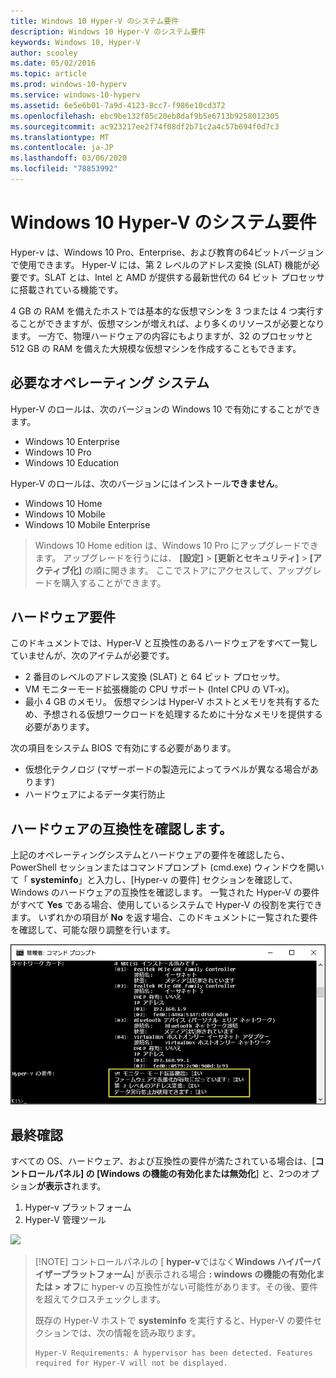 ```yaml
---
title: Windows 10 Hyper-V のシステム要件
description: Windows 10 Hyper-V のシステム要件
keywords: Windows 10, Hyper-V
author: scooley
ms.date: 05/02/2016
ms.topic: article
ms.prod: windows-10-hyperv
ms.service: windows-10-hyperv
ms.assetid: 6e5e6b01-7a9d-4123-8cc7-f986e10cd372
ms.openlocfilehash: ebc9be132f05c20eb8daf9b5e6713b9258012305
ms.sourcegitcommit: ac923217ee2f74f08df2b71c2a4c57b694f0d7c3
ms.translationtype: MT
ms.contentlocale: ja-JP
ms.lasthandoff: 03/06/2020
ms.locfileid: "78853992"
---
```

# <a name="windows-10-hyper-v-system-requirements"></a>Windows 10 Hyper-V のシステム要件

Hyper-v は、Windows 10 Pro、Enterprise、および教育の64ビットバージョンで使用できます。 Hyper-V には、第 2 レベルのアドレス変換 (SLAT) 機能が必要です。SLAT とは、Intel と AMD が提供する最新世代の 64 ビット プロセッサに搭載されている機能です。

4 GB の RAM を備えたホストでは基本的な仮想マシンを 3 つまたは 4 つ実行することができますが、仮想マシンが増えれば、より多くのリソースが必要となります。 一方で、物理ハードウェアの内容にもよりますが、32 のプロセッサと 512 GB の RAM を備えた大規模な仮想マシンを作成することもできます。

## <a name="operating-system-requirements"></a>必要なオペレーティング システム

Hyper-V のロールは、次のバージョンの Windows 10 で有効にすることができます。

- Windows 10 Enterprise
- Windows 10 Pro
- Windows 10 Education

Hyper-V のロールは、次のバージョンにはインストール**できません**。

- Windows 10 Home
- Windows 10 Mobile
- Windows 10 Mobile Enterprise

>Windows 10 Home edition は、Windows 10 Pro にアップグレードできます。 アップグレードを行うには、 **[設定]**  >  **[更新とセキュリティ]**  >  **[アクティブ化]** の順に開きます。 ここでストアにアクセスして、アップグレードを購入することができます。

## <a name="hardware-requirements"></a>ハードウェア要件

このドキュメントでは、Hyper-V と互換性のあるハードウェアをすべて一覧していませんが、次のアイテムが必要です。

- 2 番目のレベルのアドレス変換 (SLAT) と 64 ビット プロセッサ。
- VM モニターモード拡張機能の CPU サポート (Intel CPU の VT-x)。
- 最小 4 GB のメモリ。 仮想マシンは Hyper-V ホストとメモリを共有するため、予想される仮想ワークロードを処理するために十分なメモリを提供する必要があります。

次の項目をシステム BIOS で有効にする必要があります。
- 仮想化テクノロジ (マザーボードの製造元によってラベルが異なる場合があります)
- ハードウェアによるデータ実行防止

## <a name="verify-hardware-compatibility"></a>ハードウェアの互換性を確認します。

上記のオペレーティングシステムとハードウェアの要件を確認したら、PowerShell セッションまたはコマンドプロンプト (cmd.exe) ウィンドウを開いて「 **systeminfo**」と入力し、[Hyper-v の要件] セクションを確認して、Windows のハードウェアの互換性を確認します。 一覧された Hyper-V の要件がすべて **Yes** である場合、使用しているシステムで Hyper-V の役割を実行できます。 いずれかの項目が **No** を返す場合、このドキュメントに一覧された要件を確認して、可能な限り調整を行います。

![](media/SystemInfo-upd.png)

## <a name="final-check"></a>最終確認

すべての OS、ハードウェア、および互換性の要件が満たされている場合は、[**コントロールパネル] の [Windows の機能の有効化または無効化**] と、2つのオプション**が表示さ**れます。

1. Hyper-v プラットフォーム
1. Hyper-V 管理ツール

![](media/hyper_v_feature_screenshot.png)

> [!NOTE] コントロールパネルの [ **hyper-v**ではなく**Windows ハイパーバイザープラットフォーム**] が表示される場合 **: windows の機能の有効化または > オフ**に hyper-v の互換性がない可能性があります。その後、要件を超えてクロスチェックします。
>
>既存の Hyper-V ホストで **systeminfo** を実行すると、Hyper-V の要件セクションでは、次の情報を読み取ります。
>
>```
>Hyper-V Requirements: A hypervisor has been detected. Features required for Hyper-V will not be displayed.
>```
